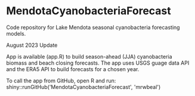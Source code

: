 # MendotaCyanobacteriaForecast
Code repository for Lake Mendota seasonal cyanobacteria forecasting models.

August 2023 Update

App is available (app.R) to build season-ahead (JJA) cyanobacteria biomass and beach closing forecasts. The app uses USGS guage data API and the ERA5 API to build forecasts for a chosen year. 

To call the app from GitHub, open R and run:
shiny::runGitHub('MendotaCyanobacteriaForecast', 'mrwbeal')
